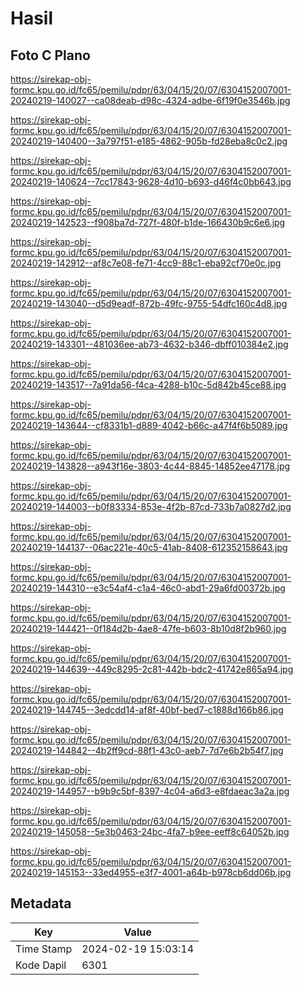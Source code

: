 # Hasil

## Foto C Plano

https://sirekap-obj-formc.kpu.go.id/fc65/pemilu/pdpr/63/04/15/20/07/6304152007001-20240219-140027--ca08deab-d98c-4324-adbe-6f19f0e3546b.jpg

https://sirekap-obj-formc.kpu.go.id/fc65/pemilu/pdpr/63/04/15/20/07/6304152007001-20240219-140400--3a797f51-e185-4862-905b-fd28eba8c0c2.jpg

https://sirekap-obj-formc.kpu.go.id/fc65/pemilu/pdpr/63/04/15/20/07/6304152007001-20240219-140624--7cc17843-9628-4d10-b693-d46f4c0bb643.jpg

https://sirekap-obj-formc.kpu.go.id/fc65/pemilu/pdpr/63/04/15/20/07/6304152007001-20240219-142523--f908ba7d-727f-480f-b1de-166430b9c6e6.jpg

https://sirekap-obj-formc.kpu.go.id/fc65/pemilu/pdpr/63/04/15/20/07/6304152007001-20240219-142912--af8c7e08-fe71-4cc9-88c1-eba92cf70e0c.jpg

https://sirekap-obj-formc.kpu.go.id/fc65/pemilu/pdpr/63/04/15/20/07/6304152007001-20240219-143040--d5d9eadf-872b-49fc-9755-54dfc160c4d8.jpg

https://sirekap-obj-formc.kpu.go.id/fc65/pemilu/pdpr/63/04/15/20/07/6304152007001-20240219-143301--481036ee-ab73-4632-b346-dbff010384e2.jpg

https://sirekap-obj-formc.kpu.go.id/fc65/pemilu/pdpr/63/04/15/20/07/6304152007001-20240219-143517--7a91da56-f4ca-4288-b10c-5d842b45ce88.jpg

https://sirekap-obj-formc.kpu.go.id/fc65/pemilu/pdpr/63/04/15/20/07/6304152007001-20240219-143644--cf8331b1-d889-4042-b66c-a47f4f6b5089.jpg

https://sirekap-obj-formc.kpu.go.id/fc65/pemilu/pdpr/63/04/15/20/07/6304152007001-20240219-143828--a943f16e-3803-4c44-8845-14852ee47178.jpg

https://sirekap-obj-formc.kpu.go.id/fc65/pemilu/pdpr/63/04/15/20/07/6304152007001-20240219-144003--b0f83334-853e-4f2b-87cd-733b7a0827d2.jpg

https://sirekap-obj-formc.kpu.go.id/fc65/pemilu/pdpr/63/04/15/20/07/6304152007001-20240219-144137--06ac221e-40c5-41ab-8408-612352158643.jpg

https://sirekap-obj-formc.kpu.go.id/fc65/pemilu/pdpr/63/04/15/20/07/6304152007001-20240219-144310--e3c54af4-c1a4-46c0-abd1-29a6fd00372b.jpg

https://sirekap-obj-formc.kpu.go.id/fc65/pemilu/pdpr/63/04/15/20/07/6304152007001-20240219-144421--0f184d2b-4ae8-47fe-b603-8b10d8f2b960.jpg

https://sirekap-obj-formc.kpu.go.id/fc65/pemilu/pdpr/63/04/15/20/07/6304152007001-20240219-144639--449c8295-2c81-442b-bdc2-41742e865a94.jpg

https://sirekap-obj-formc.kpu.go.id/fc65/pemilu/pdpr/63/04/15/20/07/6304152007001-20240219-144745--3edcdd14-af8f-40bf-bed7-c1888d166b86.jpg

https://sirekap-obj-formc.kpu.go.id/fc65/pemilu/pdpr/63/04/15/20/07/6304152007001-20240219-144842--4b2ff9cd-88f1-43c0-aeb7-7d7e6b2b54f7.jpg

https://sirekap-obj-formc.kpu.go.id/fc65/pemilu/pdpr/63/04/15/20/07/6304152007001-20240219-144957--b9b9c5bf-8397-4c04-a6d3-e8fdaeac3a2a.jpg

https://sirekap-obj-formc.kpu.go.id/fc65/pemilu/pdpr/63/04/15/20/07/6304152007001-20240219-145058--5e3b0463-24bc-4fa7-b9ee-eeff8c64052b.jpg

https://sirekap-obj-formc.kpu.go.id/fc65/pemilu/pdpr/63/04/15/20/07/6304152007001-20240219-145153--33ed4955-e3f7-4001-a64b-b978cb6dd06b.jpg


## Metadata

| Key        | Value               |
| ---------- | ------------------- |
| Time Stamp | 2024-02-19 15:03:14 |
| Kode Dapil | 6301                |



